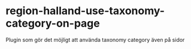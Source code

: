 # region-halland-use-taxonomy-category-on-page
Plugin som gör det möjligt att använda taxonomy category även på sidor
